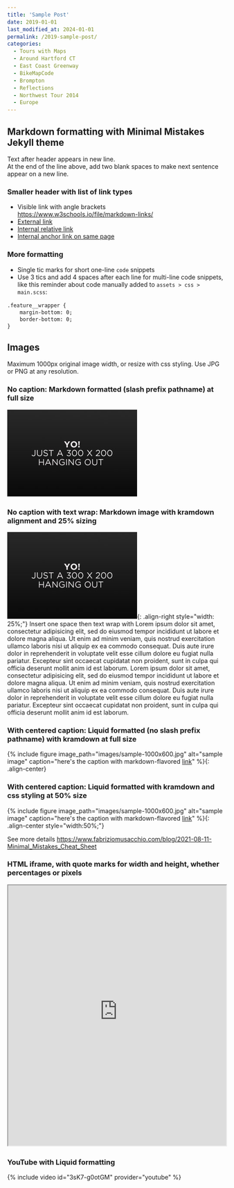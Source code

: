 ```yaml
---
title: 'Sample Post'
date: 2019-01-01
last_modified_at: 2024-01-01
permalink: /2019-sample-post/
categories:
  - Tours with Maps
  - Around Hartford CT
  - East Coast Greenway
  - BikeMapCode
  - Brompton
  - Reflections
  - Northwest Tour 2014
  - Europe
---
```

## Markdown formatting with Minimal Mistakes Jekyll theme
Text after header appears in new line.  
At the end of the line above, add two blank spaces to make next sentence appear on a new line.

### Smaller header with list of link types
- Visible link with angle brackets <https://www.w3schools.io/file/markdown-links/>
- [External link](https://www.w3schools.io/file/markdown-links/)
- [Internal relative link](/categories/)
- [Internal anchor link on same page](#images)

### More formatting
- Single tic marks for short one-line `code` snippets
- Use 3 tics and add 4 spaces after each line for multi-line code snippets, like this reminder about code manually added to `assets > css > main.scss`:
```
.feature__wrapper {    
    margin-bottom: 0;    
    border-bottom: 0;    
}    
```

## Images
Maximum 1000px original image width, or resize with css styling. Use JPG or PNG at any resolution.

### No caption: Markdown formatted (slash prefix pathname) at full size
![sample](/images/sample-300x200.jpg)

### No caption with text wrap: Markdown image with kramdown alignment and 25% sizing
![sample](/images/sample-300x200.jpg){: .align-right style="width: 25%;"} Insert one space then text wrap with Lorem ipsum dolor sit amet, consectetur adipisicing elit, sed do eiusmod tempor incididunt ut labore et dolore magna aliqua. Ut enim ad minim veniam, quis nostrud exercitation ullamco laboris nisi ut aliquip ex ea commodo consequat. Duis aute irure dolor in reprehenderit in voluptate velit esse cillum dolore eu fugiat nulla pariatur. Excepteur sint occaecat cupidatat non proident, sunt in culpa qui officia deserunt mollit anim id est laborum. Lorem ipsum dolor sit amet, consectetur adipisicing elit, sed do eiusmod tempor incididunt ut labore et dolore magna aliqua. Ut enim ad minim veniam, quis nostrud exercitation ullamco laboris nisi ut aliquip ex ea commodo consequat. Duis aute irure dolor in reprehenderit in voluptate velit esse cillum dolore eu fugiat nulla pariatur. Excepteur sint occaecat cupidatat non proident, sunt in culpa qui officia deserunt mollit anim id est laborum.

### With centered caption: Liquid formatted (no slash prefix pathname) with kramdown at full size
{% include figure image_path="images/sample-1000x600.jpg" alt="sample image" caption="here's the caption with markdown-flavored [link](https://handsondataviz.org)" %}{: .align-center}

### With centered caption: Liquid formatted with kramdown and css styling at 50% size
{% include figure image_path="images/sample-1000x600.jpg" alt="sample image" caption="here's the caption with markdown-flavored [link](https://handsondataviz.org)" %}{: .align-center style="width:50%;"}

See more details <https://www.fabriziomusacchio.com/blog/2021-08-11-Minimal_Mistakes_Cheat_Sheet>


### HTML iframe, with quote marks for width and height, whether percentages or pixels
<iframe src="https://jackdougherty.youcanbook.me/" width="100%" height="600px"></iframe>

### YouTube with Liquid formatting
{% include video id="3sK7-g0otGM" provider="youtube" %}
